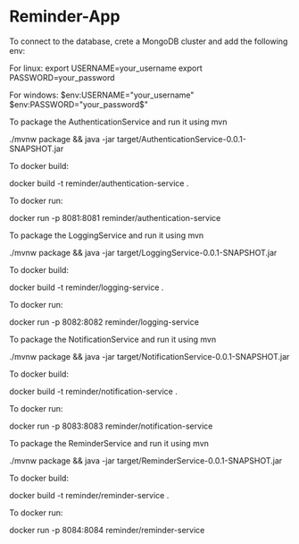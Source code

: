 # Reminder-App

To connect to the database, crete a MongoDB cluster and add the following env:

For linux:
export USERNAME=your_username
export PASSWORD=your_password

For windows:
$env:USERNAME="your_username"
$env:PASSWORD="your_password$"

To package the AuthenticationService and run it using mvn

./mvnw package && java -jar target/AuthenticationService-0.0.1-SNAPSHOT.jar 

To docker build:

docker build -t reminder/authentication-service .

To docker run:

docker run -p 8081:8081 reminder/authentication-service

To package the LoggingService and run it using mvn

./mvnw package && java -jar target/LoggingService-0.0.1-SNAPSHOT.jar 

To docker build:

docker build -t reminder/logging-service .

To docker run:

docker run -p 8082:8082 reminder/logging-service

To package the NotificationService and run it using mvn

./mvnw package && java -jar target/NotificationService-0.0.1-SNAPSHOT.jar 

To docker build:

docker build -t reminder/notification-service .

To docker run:

docker run -p 8083:8083 reminder/notification-service

To package the ReminderService and run it using mvn

./mvnw package && java -jar target/ReminderService-0.0.1-SNAPSHOT.jar 

To docker build:

docker build -t reminder/reminder-service .

To docker run:

docker run -p 8084:8084 reminder/reminder-service